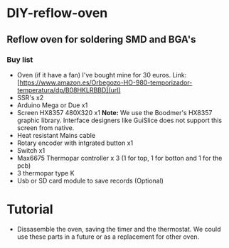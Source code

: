 # DIY-reflow-oven
## Reflow oven for soldering SMD and BGA's
### Buy list
- Oven (if it have a fan) I've bought mine for 30 euros. Link: [https://www.amazon.es/Orbegozo-HO-980-temporizador-temperatura/dp/B08HKLRBBD](url)
- SSR's x2
- Arduino Mega or Due x1
- Screen HX8357 480X320 x1 **Note:** We use the Boodmer's HX8357 graphic library. Interface designers like GuiSlice does not support this screen from native.
- Heat resistant Mains cable
- Rotary encoder with intgrated button x1
- Switch x1 
- Max6675 Thermopar controller x 3 (1 for top, 1 for botton and 1 for the pcb)
- 3 thermopar type K
- Usb or SD card module to save records (Optional)
# Tutorial 
- Dissasemble the oven, saving the timer and the thermostat. We could use these parts in a future or as a replacement for other oven.
